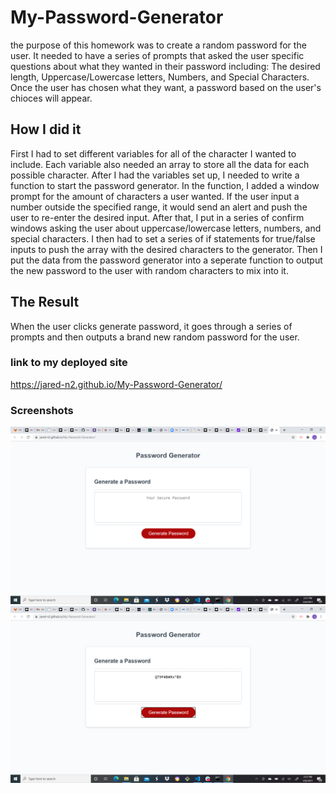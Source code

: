 # My-Password-Generator
the purpose of this homework was to create a random password for the user. It needed to have a series of prompts that asked the user specific questions about what they wanted in their password including: The desired length, Uppercase/Lowercase letters, Numbers, and Special Characters. Once the user has chosen what they want, a password based on the user's chioces will appear.

## How I did it
First I had to set different variables for all of the character I wanted to include. Each variable also needed an array to store all the data for each possible character. After I had the variables set up, I needed to write a function to start the password generator. In the function, I added a window prompt for the amount of characters a user wanted. If the user input a number outside the specified range, it would send an alert and push the user to re-enter the desired input. After that, I put in a series of confirm windows asking the user about uppercase/lowercase letters, numbers, and special characters. I then had to set a series of if statements for true/false inputs to push the array with the desired characters to the generator. Then I put the data from the password generator into a seperate function to output the new password to the user with random characters to mix into it.

## The Result
When the user clicks generate password, it goes through a series of prompts and then outputs a brand new random password for the user.

### link to my deployed site
https://jared-n2.github.io/My-Password-Generator/

### Screenshots
![screenshot](Screenshot-9.png)
![screenshot](Screenshot-10.png)
